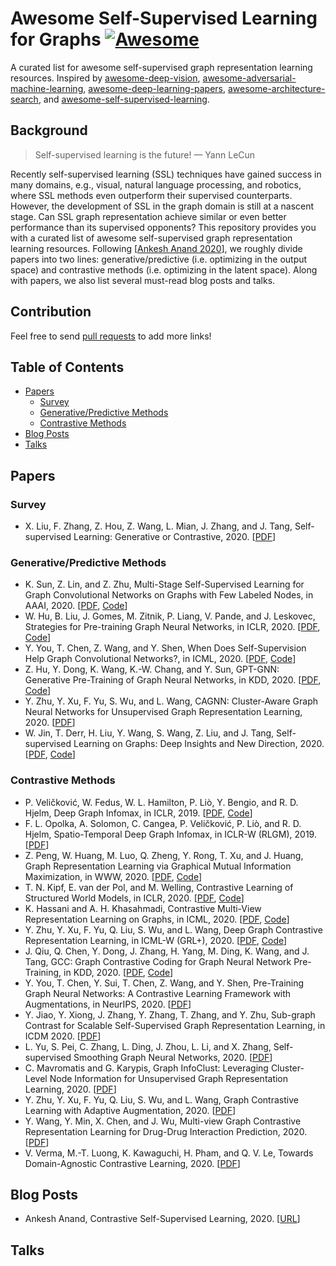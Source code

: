 # Awesome Self-Supervised Learning for Graphs  [![Awesome](https://awesome.re/badge.svg)](https://awesome.re)

A curated list for awesome self-supervised graph representation learning resources. Inspired by [awesome-deep-vision](https://github.com/kjw0612/awesome-deep-vision), [awesome-adversarial-machine-learning](https://github.com/yenchenlin/awesome-adversarial-machine-learning), [awesome-deep-learning-papers](https://github.com/terryum/awesome-deep-learning-papers), [awesome-architecture-search](https://github.com/markdtw/awesome-architecture-search), and [awesome-self-supervised-learning](https://github.com/jason718/awesome-self-supervised-learning).

## Background

> Self-supervised learning is the future! — Yann LeCun

Recently self-supervised learning (SSL) techniques have gained success in many domains, e.g., visual, natural language processing, and robotics, where SSL methods even outperform their supervised counterparts. However, the development of SSL in the graph domain is still at a nascent stage. Can SSL graph representation achieve similar or even better performance than its supervised opponents? This repository provides you with a curated list of awesome self-supervised graph representation learning resources. Following [[Ankesh Anand 2020](https://ankeshanand.com/blog/2020/01/26/contrative-self-supervised-learning.html)], we roughly divide papers into two lines: generative/predictive (i.e. optimizing in the output space) and contrastive methods (i.e. optimizing in the latent space). Along with papers, we also list several must-read blog posts and talks.

## Contribution

Feel free to send [pull requests](pulls) to add more links!

## Table of Contents

* [Papers](#papers)
  * [Survey](#survey)
  * [Generative/Predictive Methods](#generativepredictive-methods)
  * [Contrastive Methods](#contrastive-methods)
* [Blog Posts](#blog-posts)
* [Talks](#talks)

## Papers

### Survey

* X. Liu, F. Zhang, Z. Hou, Z. Wang, L. Mian, J. Zhang, and J. Tang, Self-supervised Learning: Generative or Contrastive, 2020. [[PDF](https://arxiv.org/abs/2006.08218)]

### Generative/Predictive Methods

* K. Sun, Z. Lin, and Z. Zhu, Multi-Stage Self-Supervised Learning for Graph Convolutional Networks on Graphs with Few Labeled Nodes, in AAAI, 2020. [[PDF](https://aaai.org/ojs/index.php/AAAI/article/view/6048/5904), [Code](https://github.com/datake/M3S)]
* W. Hu, B. Liu, J. Gomes, M. Zitnik, P. Liang, V. Pande, and J. Leskovec, Strategies for Pre-training Graph Neural Networks, in ICLR, 2020. [[PDF](https://openreview.net/forum?id=HJlWWJSFDH), [Code](https://github.com/snap-stanford/pretrain-gnns/)]
* Y. You, T. Chen, Z. Wang, and Y. Shen, When Does Self-Supervision Help Graph Convolutional Networks?, in ICML, 2020. [[PDF](http://arxiv.org/abs/2006.09136), [Code](https://github.com/Shen-Lab/SS-GCNs)]
* Z. Hu, Y. Dong, K. Wang, K.-W. Chang, and Y. Sun, GPT-GNN: Generative Pre-Training of Graph Neural Networks, in KDD, 2020. [[PDF](https://dl.acm.org/doi/10.1145/3394486.3403237), [Code](https://github.com/acbull/GPT-GNN)]
* Y. Zhu, Y. Xu, F. Yu, S. Wu, and L. Wang, CAGNN: Cluster-Aware Graph Neural Networks for Unsupervised Graph Representation Learning, 2020. [[PDF](https://arxiv.org/abs/2009.01674)]
* W. Jin, T. Derr, H. Liu, Y. Wang, S. Wang, Z. Liu, and J. Tang, Self-supervised Learning on Graphs: Deep Insights and New Direction, 2020. [[PDF](https://arxiv.org/abs/2006.10141), [Code](https://github.com/ChandlerBang/SelfTask-GNN)]

### Contrastive Methods

- P. Veličković, W. Fedus, W. L. Hamilton, P. Liò, Y. Bengio, and R. D. Hjelm, Deep Graph Infomax, in ICLR, 2019. [[PDF](https://openreview.net/forum?id=rklz9iAcKQ), [Code](https://github.com/PetarV-/DGI)]
- F. L. Opolka, A. Solomon, C. Cangea, P. Veličković, P. Liò, and R. D. Hjelm, Spatio-Temporal Deep Graph Infomax, in ICLR-W (RLGM), 2019. [[PDF](https://arxiv.org/abs/1904.06316)]
- Z. Peng, W. Huang, M. Luo, Q. Zheng, Y. Rong, T. Xu, and J. Huang, Graph Representation Learning via Graphical Mutual Information Maximization, in WWW, 2020. [[PDF](https://dl.acm.org/doi/10.1145/3366423.3380112), [Code](https://github.com/zpeng27/GMI)]
- T. N. Kipf, E. van der Pol, and M. Welling, Contrastive Learning of Structured World Models, in ICLR, 2020. [[PDF](https://openreview.net/forum?id=H1gax6VtDB), [Code](https://github.com/tkipf/c-swm)]
- K. Hassani and A. H. Khasahmadi, Contrastive Multi-View Representation Learning on Graphs, in ICML, 2020. [[PDF](https://arxiv.org/abs/2006.05582), [Code](https://github.com/kavehhassani/mvgrl)]
- Y. Zhu, Y. Xu, F. Yu, Q. Liu, S. Wu, and L. Wang, Deep Graph Contrastive Representation Learning, in ICML-W (GRL+), 2020. [[PDF](https://arxiv.org/abs/2006.04131), [Code](https://github.com/CRIPAC-DIG/GRACE/)]
- J. Qiu, Q. Chen, Y. Dong, J. Zhang, H. Yang, M. Ding, K. Wang, and J. Tang, GCC: Graph Contrastive Coding for Graph Neural Network Pre-Training, in KDD, 2020. [[PDF](https://dl.acm.org/doi/10.1145/3394486.3403168), [Code](https://github.com/THUDM/GCC)]
- Y. You, T. Chen, Y. Sui, T. Chen, Z. Wang, and Y. Shen, Pre-Training Graph Neural Networks: A Contrastive Learning Framework with Augmentations, in NeurIPS, 2020. [[PDF](http://arxiv.org/abs/2010.13902)]
- Y. Jiao, Y. Xiong, J. Zhang, Y. Zhang, T. Zhang, and Y. Zhu, Sub-graph Contrast for Scalable Self-Supervised Graph Representation Learning, in ICDM 2020. [[PDF](http://arxiv.org/abs/2009.10273)]
- L. Yu, S. Pei, C. Zhang, L. Ding, J. Zhou, L. Li, and X. Zhang, Self-supervised Smoothing Graph Neural Networks, 2020. [[PDF](https://arxiv.org/abs/2009.00934)]
- C. Mavromatis and G. Karypis, Graph InfoClust: Leveraging Cluster-Level Node Information for Unsupervised Graph Representation Learning, 2020. [[PDF](https://arxiv.org/abs/2009.06946)]
- Y. Zhu, Y. Xu, F. Yu, Q. Liu, S. Wu, and L. Wang, Graph Contrastive Learning with Adaptive Augmentation, 2020. [[PDF](http://arxiv.org/abs/2010.14945)]
- Y. Wang, Y. Min, X. Chen, and J. Wu, Multi-view Graph Contrastive Representation Learning for Drug-Drug Interaction Prediction, 2020. [[PDF](https://arxiv.org/abs/2010.11711)]
- V. Verma, M.-T. Luong, K. Kawaguchi, H. Pham, and Q. V. Le, Towards Domain-Agnostic Contrastive Learning, 2020. [[PDF](https://arxiv.org/abs/2011.04419)]

## Blog Posts

* Ankesh Anand, Contrastive Self-Supervised Learning, 2020. [[URL](https://ankeshanand.com/blog/2020/01/26/contrative-self-supervised-learning.html)]

## Talks

